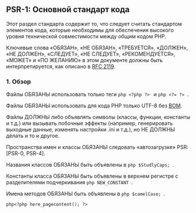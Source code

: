 ## PSR-1: Основной стандарт кода

Этот раздел стандарта содержит то, что следует считать стандартом элементов кода,
которые необходимы для обеспечения высокого уровня технической
совместимости между общим кодом PHP.

Ключевые слова «ОБЯЗАН», «НЕ ОБЯЗАН», «ТРЕБУЕТСЯ», «ДОЛЖЕН», «НЕ ДОЛЖЕН», «СЛЕДУЕТ»,
«НЕ СЛЕДУЕТ», «РЕКОМЕНДУЕТСЯ», «МОЖЕТ» и «ПО ЖЕЛАНИЮ» в этом документе должны быть
интерпретируется, как описано в [RFC 2119](http://www.ietf.org/rfc/rfc2119.txt).


### 1. Обзор

Файлы ОБЯЗАНЫ использовать только теги ```php <?php ?> ``` и ```php <?= ?> ```.

Файлы ОБЯЗАНЫ использовать для кода PHP только UTF-8 без [BOM](https://ru.wikipedia.org/wiki/Маркер_последовательности_байтов).

Файлы ДОЛЖНЫ либо объявлять символы (классы, функции, константы и т.д.) или вызывать побочные эффекты (например, генерировать выходные данные, изменять настройки .ini и т.д.), но НЕ ДОЛЖНЫ делать и то и другое.

Пространства имен и классы ОБЯЗАНЫ следовать «автозагрузке» PSR: [PSR-0, PSR-4].

Названия классов ОБЯЗАНЫ быть объявлены в ```php $StudlyCaps; ```.

Константы класса ОБЯЗАНЫ быть объявлены в верхнем регистре с разделителями подчеркивания ```php NEW_CONSTANT ```.

Имена методов ОБЯЗАНЫ быть объявлены в ```php $camelCase; ```. 

```php<?php here_pagecontent(); ?>```
